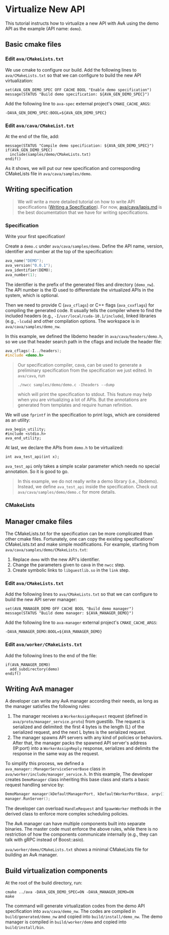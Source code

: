 Virtualize New API
==================

This tutorial instructs how to virtualize a new API with AvA using the demo API
as the example (API name: `demo`).

Basic cmake files
-----------

### Edit `ava/CMakeLists.txt`

We use cmake to configure our build. Add the following lines to `ava/CMakeLists.txt`
so that we can configure to build the new API virtualization:

```
set(AVA_GEN_DEMO_SPEC OFF CACHE BOOL "Enable demo specification")
message(STATUS "Build demo specification: ${AVA_GEN_DEMO_SPEC}")
```

Add the following line to `ava-spec` external project's `CMAKE_CACHE_ARGS`:

```
-DAVA_GEN_DEMO_SPEC:BOOL=${AVA_GEN_DEMO_SPEC}
```

### Edit `ava/cava/CMakeList.txt`

At the end of the file, add:

```
message(STATUS "Compile demo specification: ${AVA_GEN_DEMO_SPEC}")
if(AVA_GEN_DEMO_SPEC)
  include(samples/demo/CMakeLists.txt)
endif()
```

As it shows, we will put our new specification and corresponding CMakeLists file
in `ava/cava/samples/demo`.

Writing specification
---------------------

> We will write a more detailed tutorial on how to write API specifications
> ([Writing a Specification](writing_a_specification.md)).
> For now, [ava/cava/lapis.md](../cava/lapis.md) is the best documentation that we have for writing specifications.

### Specification

Write your first specification!

Create a `demo.c` under `ava/cava/samples/demo`.
Define the API name, version, identifier and number at the top of the specification:

```cpp
ava_name("DEMO");
ava_version("0.0.1");
ava_identifier(DEMO);
ava_number(1);
```

The identifier is the prefix of the generated files and directory (`demo_nw`).
The API number is the ID used to differentiate the virtualized APIs in the system, which is optional.

Then we need to provide C (`ava_cflags`) or C++ flags (`ava_cxxflags`) for compiling the generated code.
It usually tells the compiler where to find the included headers (e.g., `-I/usr/local/cuda-10.1/include`),
linked libraries (e.g., `-lcuda`) and other compilation options.
The workspace is in `ava/cava/samples/demo_nw`.

In this example, we defined the libdemo header in `ava/cava/headers/demo.h`, so we use that header
search path in the cflags and include the header file:

```cpp
ava_cflags(-I../headers);
#include <demo.h>
```

> Our specification compiler, cava, can be used to generate a preliminary specification from the
> specification we just edited.
> In `ava/cava`, run
>
> ```shell
> ./nwcc samples/demo/demo.c -Iheaders --dump
> ```
>
> which will print the specification to stdout.
> This feature may help when you are virtualizing a lot of APIs.
> But the annotations are generated from templates and require human refinition.

We will use `fprintf` in the specification to print logs, which are considered as an utility:

```
ava_begin_utility;
#include <stdio.h>
ava_end_utility;
```

At last, we declare the APIs from `demo.h` to be virtualized:

```
int ava_test_api(int x);
```

`ava_test_api` only takes a simple scalar parameter which needs no special annotation.
So it is good to go.

> In this example, we do not really write a demo library (i.e., libdemo).
> Instead, we define `ava_test_api` inside the specification.
> Check out `ava/cava/samples/demo/demo.c` for more details.

### CMakeLists


Manager cmake files
-------------------

The CMakeLists.txt for the specification can be more complicated than other cmake files.
Fortunately, one can copy the existing specifications' CMakeLists.txt and make simple modifications.
For example, starting from `ava/cava/samples/demo/CMakeLists.txt`:

1. Replace `demo` with the new API's identifier.
2. Change the parameters given to cava in the `nwcc` step.
3. Create symbolic links to `libguestlib.so` in the `link` step.

### Edit `ava/CMakeLists.txt`

Add the following lines to `ava/CMakeLists.txt` so that we can configure to build
the new API server manager:

```
set(AVA_MANAGER_DEMO OFF CACHE BOOL "Build demo manager")
message(STATUS "Build demo manager: ${AVA_MANAGER_DEMO}")
```

Add the following line to `ava-manager` external project's `CMAKE_CACHE_ARGS`:

```
-DAVA_MANAGER_DEMO:BOOL=${AVA_MANAGER_DEMO}
```

### Edit `ava/worker/CMakeLists.txt`

Add the following lines to the end of the file:

```
if(AVA_MANAGER_DEMO)
  add_subdirectory(demo)
endif()
```

Writing AvA manager
-------------------

A developer can write any AvA manager according their needs, as long as the manager
satisfies the following rules:

1. The manager receives a `WorkerAssignRequest` request (defined in `ava/proto/manager_service.proto`)
   from guestlib. The request is serialized and delimited:
   the first 4 bytes is the length (L) of the serialized request, and the next L bytes
   is the serialized request.
2. The manager spawns API servers with any kind of policies or behaviors. After that,
   the manager packs the spawned API server's address (IP:port) into a `WorkerAssignReply`
   response, serializes and delimits the response in the same way as the request.

To simplify this process, we defined a `ava_manager::ManagerServiceServerBase` class
in `ava/worker/include/manager_service.h`.
In this example, The developer creates `DemoManager` class inheriting this base class
and starts a basic request handling service by:

```cpp
DemoManager manager(kDefaultManagerPort, kDefaultWorkerPortBase, argv[1]);
manager.RunServer();
```

The developer can overload `HandleRequest` and `SpawnWorker` methods in the derived
class to enforce more complex scheduling policies.

The AvA manager can have multiple components built into separate binaries. The master
code must enforce the above rules, while there is no restriction of how the components
communicate internally (e.g., they can talk with gRPC instead of Boost::asio).

`ava/worker/demo/CMakeLists.txt` shows a minimal CMakeLists file for building an
AvA manager.

Build virtualization components
-------------------------------

At the root of the build directory, run:

```shell
cmake ../ava -DAVA_GEN_DEMO_SPEC=ON -DAVA_MANAGER_DEMO=ON
make
```

The command will generate virtualization codes from the demo API specification
into `ava/cava/demo_nw`.
The codes are compiled in `build/generated/demo_nw` and copied into `build/install/demo_nw`.
The demo manager is compiled in `build/worker/demo` and copied into `build/install/bin`.

